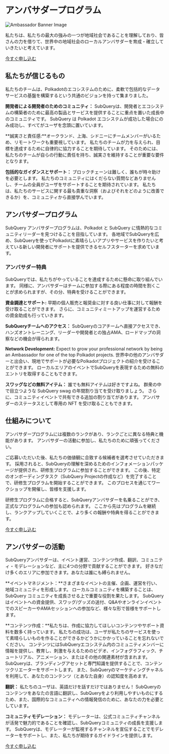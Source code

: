 # アンバサダープログラム

![Ambassador Banner Image](/assets/img/ambassador_banner.png)

私たちは、私たちの最大の強みの一つが地域社会であることを理解しており、皆さんの力を借りて、世界中の地域社会のローカルアンバサダーを育成・確立していきたいと考えています。

[今すぐ申し込む](https://forms.gle/GXBbJ6LDpNfM2v1X6)

## 私たちが信じるもの

私たちのチームは、Polkadotのエコシステムのために、柔軟で包括的なデータサービスの基盤を構築するという共通のビジョンを持って集まりました。

**開発者による開発者のためのコミュニティ：** SubQueryは、開発者とエコシステムの構築者のために最高の製品とサービスを提供することに重点を置いた成長中のコミュニティです。 SubQuery は Polkadot エコシステムが成功した場合にのみ成功し、すべてがユーザを念頭に置いています。

**誠実さと責任感:**オークランド、上海、シドニーにチームメンバーがいるため、リモートワークも重要視しています。 私たちのチームが力を与えられ、目標を達成するために自律的に協力することを期待しています。 そのためには、私たちのチームが自らの行動に責任を持ち、誠実さを維持することが重要な要件となります。

**包括的なガイダンスとサポート：** ブロックチェーンは難しく、誰もが時々助けを必要とします。 私たちのコミュニティにはくだらない質問などありませんし、チームの全員がユーザをサポートすることを期待されています。 私たちは、私たちのサービスに関する最も貴重な洞察（およびそれをどのように改善できるか）を、コミュニティから直接学んでいます。

## アンバサダープログラム

SubQuery アンバサダープログラムは、Polkadot と SubQuery に情熱的なコミュニティリーダーを見つけることを目指しています。 各地域でSubQueryを広め、SubQueryを使ってPolkadotに素晴らしいアプリやサービスを作りたいと考えている新しい開発者にサポートを提供できるセルフスターターを求めています。

### アンバサダー特典

SubQueryでは、私たちがやっていることを達成するために懸命に取り組んでいます。 同様に、アンバサダーはチームに参加する際にある程度の時間を割くことが求められますが、その分、特典を受けることができます。

**資金調達とサポート:** 早期の個人販売と報奨金に対する良い仕事に対して報酬を受け取ることができます。 さらに、コミュニティミートアップを運営するための資金助成も行っていきます。

**SubQueryチームへのアクセス：** SubQueryのコアチームへ直接アクセスでき、ハンズオントレーニング、リーダーや開発者との独占AMA、ロードマップの洞察などの機会が得られます。

**Network Development:** Expect to grow your professional network by being an Ambassador for one of the top Polkadot projects. 世界中の他のアンバサダーと出会い、現地でサポートが必要なPolkadotプロジェクトの紹介を受けることができます。 ローカルエリアのイベントでSubQueryを表現するための無料のエントリを取得することもできます。

**スワッグなどの無料アイテム：** 誰でも無料アイテムは好きですよね。 群衆の中で目立つような SubQuery swag の年間割り当てを受け取りましょう。 さらに、コミュニティイベントで共有できる追加の割り当てがあります。 アンバサダーのステータスとして専用の NFT を受け取ることもできます。

## 仕組みについて

アンバサダープログラムには複数のランクがあり、ランクごとに異なる特典と機能があります。 アンバサダーの活動に参加し、私たちのために頑張ってください。

ご応募いただいた後、私たちの価値観に合致する候補者を選考させていただきます。 採用されると、SubQueryの理解を深めるためのインフォメーションパッケージが提供され、研修生プログラムに参加することができます。 この後、特定のオンボーディングタスク（SubQuery Projectの作成など）を完了することで、研修生プログラムを開始することができます。 このプロセスを通じてワークショップを開催し、皆様を支援します。

研修生プログラムに合格すると、SubQueryアンバサダーを名乗ることができ、正式なプログラムへの参加も認められます。 ここから先はプログラムを継続し、ランクアップしていくことで、より多くの報酬や特典を得ることができます。

[今すぐ申し込む](https://forms.gle/GXBbJ6LDpNfM2v1X6)

## アンバサダーの活動

SubQueryアンバサダーは、イベント運営、コンテンツ作成、翻訳、コミュニティ・モデレーションなど、主に4つの分野で貢献することができます。 好きなだけ多くのエリアに参加できます。あなたは誰にも縛られません。

**イベントマネジメント：**さまざまなイベントの主催、企画、運営を行い、地域コミュニティを形成します。 ローカルコミュニティを構築することは、SubQuery コミュニティを成長させる上で重要な役割を果たします。 SubQueryはイベントへの資金提供、スワッグ/グッズの送付、Q&AやオンラインイベントでのスピーカーやAMAセッションへの参加など、様々な形で皆様をサポートします。

**コンテンツ作成：**私たちは、作成に協力してほしいコンテンツやサポート資料を数多く持っています。 私たちの成功は、ユーザが私たちのサービスを使って素晴らしいものを作ることができるかどうかにかかっていることを忘れないでください。 コンテンツにはSubQueryエコシステム内のコミュニティメンバーに情報を提供し、教育し、刺激を与えるためのビデオ、インフォグラフィック、チュートリアル、アニメーション、またはその他の関連素材が含まれます。 SubQueryは、ブランディングアセットと専門知識を提供することで、コンテンツクリエーターをサポートします。 また、SubQueryのマーケティングチャネルを利用して、あなたのコンテンツ（とあなた自身）の認知度を高めます。

**翻訳：** 私たちのユーザは、英語だけを話すだけではありません！ SubQueryのコンテンツをあなたの言語に翻訳し、SubQueryをより利用しやすいものにするため、また、国際的なコミュニティへの情報発信のために、あなたの力を必要としています。

**コミュニティモデレーション：** モデレーターは、公式コミュニティチャンネルが活発で魅力的であることを確認し、SubQueryコミュニティの成長を支援します。 SubQueryは、モデレーターが監視するチャンネルを宣伝することでモデレーターをサポートし、また、私たちが期待するガイドラインを提供します。

[今すぐ申し込む](https://forms.gle/GXBbJ6LDpNfM2v1X6)